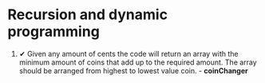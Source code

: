 # Recursion and dynamic programming

1. ✔ Given any amount of cents the code will return an array with the minimum amount of coins that add up to the required amount. The array should be arranged from highest to lowest value coin. - **coinChanger**